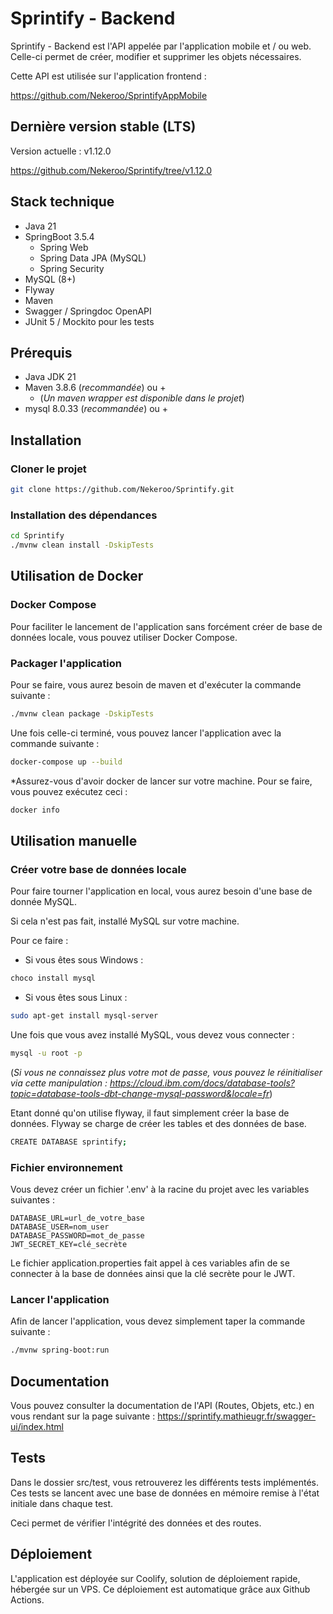 # Sprintify - Backend

Sprintify - Backend est l'API appelée par l'application mobile et / ou web. 
Celle-ci permet de créer, modifier et supprimer les objets nécessaires.

Cette API est utilisée sur l'application frontend : 

https://github.com/Nekeroo/SprintifyAppMobile

## Dernière version stable (LTS)

Version actuelle : v1.12.0

https://github.com/Nekeroo/Sprintify/tree/v1.12.0
## Stack technique

* Java 21
* SpringBoot 3.5.4
  * Spring Web
  * Spring Data JPA (MySQL)
  * Spring Security
* MySQL (8+)
* Flyway
* Maven 
* Swagger / Springdoc OpenAPI
* JUnit 5 / Mockito pour les tests

## Prérequis

* Java JDK 21
* Maven 3.8.6 (*recommandée*) ou + 
  * (*Un maven wrapper est disponible dans le projet*)
* mysql 8.0.33 (*recommandée*) ou +

## Installation


### Cloner le projet 

```bash
git clone https://github.com/Nekeroo/Sprintify.git
```

### Installation des dépendances

```bash
cd Sprintify
./mvnw clean install -DskipTests
```

## Utilisation de Docker 

### Docker Compose

Pour faciliter le lancement de l'application sans forcément créer de base de données locale, vous pouvez utiliser Docker Compose.

### Packager l'application

Pour se faire, vous aurez besoin de maven et d'exécuter la commande suivante :

```bash
./mvnw clean package -DskipTests
```

Une fois celle-ci terminé, vous pouvez lancer l'application avec la commande suivante :

```bash
docker-compose up --build
```

*Assurez-vous d'avoir docker de lancer sur votre machine. Pour se faire, vous pouvez exécutez ceci : 

```bash
docker info
```

## Utilisation manuelle

### Créer votre base de données locale 

Pour faire tourner l'application en local, vous aurez besoin d'une base de donnée MySQL.

Si cela n'est pas fait, installé MySQL sur votre machine.

Pour ce faire :

* Si vous êtes sous Windows : 

```bash
choco install mysql
```

* Si vous êtes sous Linux : 

```bash
sudo apt-get install mysql-server
```

Une fois que vous avez installé MySQL, vous devez vous connecter :

```bash
mysql -u root -p
```

(*Si vous ne connaissez plus votre mot de passe, vous pouvez le réinitialiser via cette manipulation : https://cloud.ibm.com/docs/database-tools?topic=database-tools-dbt-change-mysql-password&locale=fr*)

Etant donné qu'on utilise flyway, il faut simplement créer la base de données. Flyway se charge de créer les tables et des données de base.

```bash
CREATE DATABASE sprintify;
```

### Fichier environnement

Vous devez créer un fichier '.env' à la racine du projet avec les variables suivantes :

```text
DATABASE_URL=url_de_votre_base
DATABASE_USER=nom_user
DATABASE_PASSWORD=mot_de_passe
JWT_SECRET_KEY=clé_secrète
```


Le fichier application.properties fait appel à ces variables afin de se connecter à la base de données ainsi que la clé secrète pour le JWT.


### Lancer l'application

Afin de lancer l'application, vous devez simplement taper la commande suivante :

```bash
./mvnw spring-boot:run
```


## Documentation

Vous pouvez consulter la documentation de l'API (Routes, Objets, etc.) en vous rendant sur la page suivante : https://sprintify.mathieugr.fr/swagger-ui/index.html

## Tests

Dans le dossier src/test, vous retrouverez les différents tests implémentés. Ces tests se lancent avec une base de données en mémoire remise à l'état initiale dans chaque test.

Ceci permet de vérifier l'intégrité des données et des routes.

## Déploiement

L'application est déployée sur Coolify, solution de déploiement rapide, hébergée sur un VPS. 
Ce déploiement est automatique grâce aux Github Actions.